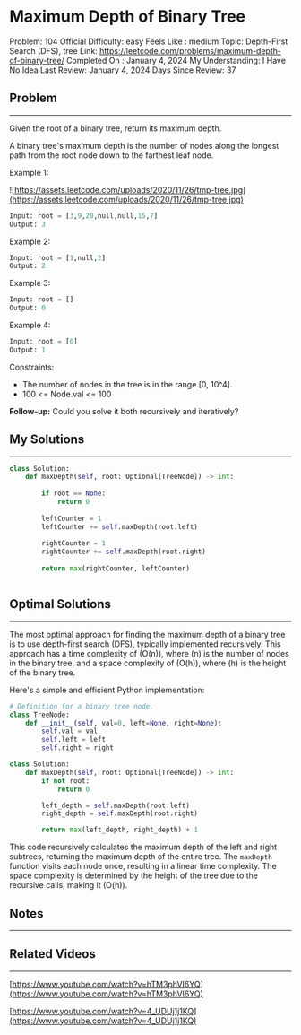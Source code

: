 # Maximum Depth of Binary Tree

Problem: 104
Official Difficulty: easy
Feels Like : medium
Topic: Depth-First Search (DFS), tree
Link: https://leetcode.com/problems/maximum-depth-of-binary-tree/
Completed On : January 4, 2024
My Understanding: I Have No Idea
Last Review: January 4, 2024
Days Since Review: 37

## Problem

---

Given the root of a binary tree, return its maximum depth.

A binary tree's maximum depth is the number of nodes along the longest path from the root node down to the farthest leaf node.

Example 1:

![https://assets.leetcode.com/uploads/2020/11/26/tmp-tree.jpg](https://assets.leetcode.com/uploads/2020/11/26/tmp-tree.jpg)

```python
Input: root = [3,9,20,null,null,15,7]
Output: 3
```

Example 2:

```python
Input: root = [1,null,2]
Output: 2
```

Example 3:

```python
Input: root = []
Output: 0 
```

Example 4:

```python
Input: root = [0]
Output: 1 
```

Constraints:

- The number of nodes in the tree is in the range [0, 10^4].
- 100 <= Node.val <= 100

**Follow-up:**
Could you solve it both recursively and iteratively? 

## My Solutions

---

```python
class Solution:
    def maxDepth(self, root: Optional[TreeNode]) -> int:
        
        if root == None:
            return 0
        
        leftCounter = 1
        leftCounter += self.maxDepth(root.left)
        
        rightCounter = 1
        rightCounter += self.maxDepth(root.right)
        
        return max(rightCounter, leftCounter)
```

```python

```

## Optimal Solutions

---

The most optimal approach for finding the maximum depth of a binary tree is to use depth-first search (DFS), typically implemented recursively. This approach has a time complexity of \(O(n)\), where \(n\) is the number of nodes in the binary tree, and a space complexity of \(O(h)\), where \(h\) is the height of the binary tree.

Here's a simple and efficient Python implementation:

```python
# Definition for a binary tree node.
class TreeNode:
    def __init__(self, val=0, left=None, right=None):
        self.val = val
        self.left = left
        self.right = right

class Solution:
    def maxDepth(self, root: Optional[TreeNode]) -> int:
        if not root:
            return 0

        left_depth = self.maxDepth(root.left)
        right_depth = self.maxDepth(root.right)

        return max(left_depth, right_depth) + 1

```

This code recursively calculates the maximum depth of the left and right subtrees, returning the maximum depth of the entire tree. The `maxDepth` function visits each node once, resulting in a linear time complexity. The space complexity is determined by the height of the tree due to the recursive calls, making it \(O(h)\).

## Notes

---

 

## Related Videos

---

[https://www.youtube.com/watch?v=hTM3phVI6YQ](https://www.youtube.com/watch?v=hTM3phVI6YQ)

[https://www.youtube.com/watch?v=4_UDUj1j1KQ](https://www.youtube.com/watch?v=4_UDUj1j1KQ)